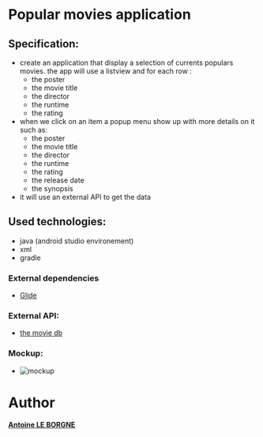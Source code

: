 # Popular movies application

## Specification: 
- create an application that display a selection of currents populars movies.
  the app will use a listview and for each row :
    - the poster
    - the movie title
    - the director
    - the runtime
    - the rating
- when we click on an item a popup menu show up
  with more details on it such as:
    - the poster
    - the movie title
    - the director
    - the runtime
    - the rating
    - the release date
    - the synopsis
- it will use an external API to get the data
 ## Used technologies:
  - java (android studio environement)
  - xml 
  - gradle
 ### External dependencies
  - [Glide]()
 ### External API:
  - [the movie db](https://www.themoviedb.org/documentation/api)
  
 ### Mockup:
  - ![mockup](https://github.com/LeBorgneAntoine/movies-popular/blob/master/Mockup.png)
# Author
  #### [Antoine LE BORGNE](https://github.com/LeBorgneAntoine)
  
